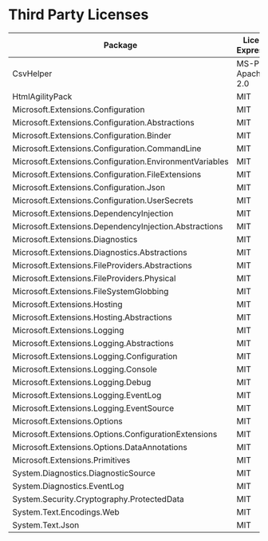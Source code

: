 # Third Party Licenses

| Package                                                 | License Expression  | Package Project Url                      |
|---------------------------------------------------------|---------------------|------------------------------------------|
| CsvHelper                                               | MS-PL OR Apache-2.0 | <https://joshclose.github.io/CsvHelper/> |
| HtmlAgilityPack                                         | MIT                 | <http://html-agility-pack.net/>          |
| Microsoft.Extensions.Configuration                      | MIT                 | <https://dot.net/>                       |
| Microsoft.Extensions.Configuration.Abstractions         | MIT                 | <https://dot.net/>                       |
| Microsoft.Extensions.Configuration.Binder               | MIT                 | <https://dot.net/>                       |
| Microsoft.Extensions.Configuration.CommandLine          | MIT                 | <https://dot.net/>                       |
| Microsoft.Extensions.Configuration.EnvironmentVariables | MIT                 | <https://dot.net/>                       |
| Microsoft.Extensions.Configuration.FileExtensions       | MIT                 | <https://dot.net/>                       |
| Microsoft.Extensions.Configuration.Json                 | MIT                 | <https://dot.net/>                       |
| Microsoft.Extensions.Configuration.UserSecrets          | MIT                 | <https://dot.net/>                       |
| Microsoft.Extensions.DependencyInjection                | MIT                 | <https://dot.net/>                       |
| Microsoft.Extensions.DependencyInjection.Abstractions   | MIT                 | <https://dot.net/>                       |
| Microsoft.Extensions.Diagnostics                        | MIT                 | <https://dot.net/>                       |
| Microsoft.Extensions.Diagnostics.Abstractions           | MIT                 | <https://dot.net/>                       |
| Microsoft.Extensions.FileProviders.Abstractions         | MIT                 | <https://dot.net/>                       |
| Microsoft.Extensions.FileProviders.Physical             | MIT                 | <https://dot.net/>                       |
| Microsoft.Extensions.FileSystemGlobbing                 | MIT                 | <https://dot.net/>                       |
| Microsoft.Extensions.Hosting                            | MIT                 | <https://dot.net/>                       |
| Microsoft.Extensions.Hosting.Abstractions               | MIT                 | <https://dot.net/>                       |
| Microsoft.Extensions.Logging                            | MIT                 | <https://dot.net/>                       |
| Microsoft.Extensions.Logging.Abstractions               | MIT                 | <https://dot.net/>                       |
| Microsoft.Extensions.Logging.Configuration              | MIT                 | <https://dot.net/>                       |
| Microsoft.Extensions.Logging.Console                    | MIT                 | <https://dot.net/>                       |
| Microsoft.Extensions.Logging.Debug                      | MIT                 | <https://dot.net/>                       |
| Microsoft.Extensions.Logging.EventLog                   | MIT                 | <https://dot.net/>                       |
| Microsoft.Extensions.Logging.EventSource                | MIT                 | <https://dot.net/>                       |
| Microsoft.Extensions.Options                            | MIT                 | <https://dot.net/>                       |
| Microsoft.Extensions.Options.ConfigurationExtensions    | MIT                 | <https://dot.net/>                       |
| Microsoft.Extensions.Options.DataAnnotations            | MIT                 | <https://dot.net/>                       |
| Microsoft.Extensions.Primitives                         | MIT                 | <https://dot.net/>                       |
| System.Diagnostics.DiagnosticSource                     | MIT                 | <https://dot.net/>                       |
| System.Diagnostics.EventLog                             | MIT                 | <https://dot.net/>                       |
| System.Security.Cryptography.ProtectedData              | MIT                 | <https://dot.net/>                       |
| System.Text.Encodings.Web                               | MIT                 | <https://dot.net/>                       |
| System.Text.Json                                        | MIT                 | <https://dot.net/>                       |
